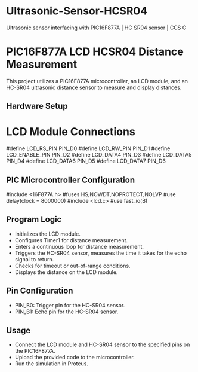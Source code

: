 # Ultrasonic-Sensor-HCSR04
Ultrasonic sensor interfacing with PIC16F877A | HC SR04 sensor | CCS C


# PIC16F877A LCD HCSR04 Distance Measurement
This project utilizes a PIC16F877A microcontroller, an LCD module, and an HC-SR04 ultrasonic distance sensor to measure and display distances.

## Hardware Setup

# LCD Module Connections

#define LCD_RS_PIN     PIN_D0
#define LCD_RW_PIN     PIN_D1
#define LCD_ENABLE_PIN PIN_D2
#define LCD_DATA4      PIN_D3
#define LCD_DATA5      PIN_D4
#define LCD_DATA6      PIN_D5
#define LCD_DATA7      PIN_D6

## PIC Microcontroller Configuration

#include <16F877A.h>
#fuses HS,NOWDT,NOPROTECT,NOLVP
#use delay(clock = 8000000)
#include <lcd.c>
#use fast_io(B)


## Program Logic

- Initializes the LCD module.
- Configures Timer1 for distance measurement.
- Enters a continuous loop for distance measurement.
- Triggers the HC-SR04 sensor, measures the time it takes for the echo signal to return.
- Checks for timeout or out-of-range conditions.
- Displays the distance on the LCD module.

## Pin Configuration

- PIN_B0: Trigger pin for the HC-SR04 sensor.
- PIN_B1: Echo pin for the HC-SR04 sensor.

## Usage
- Connect the LCD module and HC-SR04 sensor to the specified pins on the PIC16F877A.
- Upload the provided code to the microcontroller.
- Run the simulation in Proteus.

